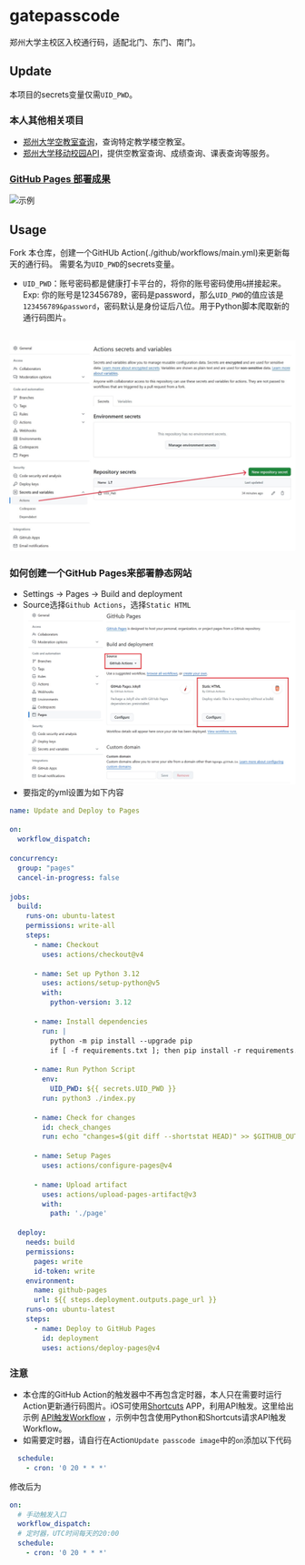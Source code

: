 # gatepasscode
郑州大学主校区入校通行码，适配北门、东门、南门。
## Update
本项目的secrets变量仅需`UID_PWD`。
### 本人其他相关项目
* [郑州大学空教室查询](https://github.com/TorCroft/ZZU-ClassRoom)，查询特定教学楼空教室。
* [郑州大学移动校园API](https://github.com/TorCroft/ZZU-API)，提供空教室查询、成绩查询、课表查询等服务。
### [GitHub Pages 部署成果](https://torcroft.github.io/gatepasscode/)
![示例](https://github.com/TorCroft/gatepasscode/blob/main/README_IMAGES/WebsitePreview.png)

## Usage
Fork 本仓库，创建一个GitHUb Action(./github/workflows/main.yml)来更新每天的通行码。
需要名为`UID_PWD`的secrets变量。
* `UID_PWD`：账号密码都是健康打卡平台的，将你的账号密码使用`&`拼接起来。<br>Exp: 你的账号是123456789，密码是password，那么`UID_PWD`的值应该是`123456789&password`，密码默认是身份证后八位。用于Python脚本爬取新的通行码图片。

<br>![示例](https://github.com/TorCroft/gatepasscode/blob/main/README_IMAGES/secrets.jpg)

### 如何创建一个GitHub Pages来部署静态网站
* Settings -> Pages -> Build and deployment
* Source选择`Github Actions`，选择`Static HTML`<br>![](https://github.com/TorCroft/gatepasscode/blob/main/README_IMAGES/page.jpg)
* 要指定的yml设置为如下内容
``` yaml
name: Update and Deploy to Pages

on:
  workflow_dispatch:

concurrency:
  group: "pages"
  cancel-in-progress: false

jobs:
  build:
    runs-on: ubuntu-latest
    permissions: write-all
    steps:
      - name: Checkout
        uses: actions/checkout@v4

      - name: Set up Python 3.12
        uses: actions/setup-python@v5
        with:
          python-version: 3.12

      - name: Install dependencies
        run: |
          python -m pip install --upgrade pip
          if [ -f requirements.txt ]; then pip install -r requirements.txt; fi

      - name: Run Python Script
        env:
          UID_PWD: ${{ secrets.UID_PWD }}
        run: python3 ./index.py
        
      - name: Check for changes
        id: check_changes
        run: echo "changes=$(git diff --shortstat HEAD)" >> $GITHUB_OUTPUT
      
      - name: Setup Pages
        uses: actions/configure-pages@v4

      - name: Upload artifact
        uses: actions/upload-pages-artifact@v3
        with:
          path: './page'

  deploy:
    needs: build
    permissions:
      pages: write
      id-token: write
    environment:
      name: github-pages
      url: ${{ steps.deployment.outputs.page_url }}
    runs-on: ubuntu-latest
    steps:
      - name: Deploy to GitHub Pages
        id: deployment
        uses: actions/deploy-pages@v4
```
### 注意
* 本仓库的GitHub Action的触发器中不再包含定时器，本人只在需要时运行Action更新通行码图片。iOS可使用[Shortcuts](https://apps.apple.com/app/shortcuts/id915249334) APP，利用API触发。这里给出示例 [API触发Workflow](https://github.com/TorCroft/gatepasscode/blob/main/How-to-Run-Workflow-via-API.md) ，示例中包含使用Python和Shortcuts请求API触发Workflow。
* 如需要定时器，请自行在Action`Update passcode image`中的`on`添加以下代码
``` yaml
  schedule:
    - cron: '0 20 * * *'
```
修改后为
``` yaml
on:
  # 手动触发入口
  workflow_dispatch:
  # 定时器，UTC时间每天的20:00
  schedule:
    - cron: '0 20 * * *'
```
